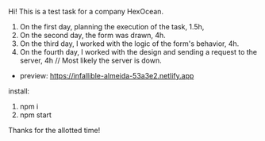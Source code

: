 Hi!
This is a test task for a company HexOcean.
1. On the first day, planning the execution of the task, 1.5h,
2. On the second day, the form was drawn, 4h.
3. On the third day, I worked with the logic of the form's behavior, 4h.
4. On the fourth day, I worked with the design and sending a request to the server, 4h // Most likely the server is down.

+ preview: https://infallible-almeida-53a3e2.netlify.app

install:
1) npm i
2) npm start

Thanks for the allotted time!
